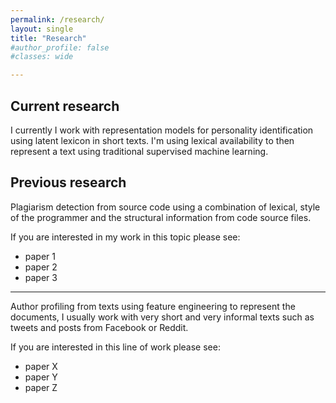```yaml
---
permalink: /research/
layout: single
title: "Research"
#author_profile: false
#classes: wide

---
```


## Current research
I currently I work with representation models for personality identification using latent lexicon in short texts. I'm using lexical availability to then represent a text using traditional supervised machine learning.


## Previous research
Plagiarism detection from source code using a combination of lexical, style of the programmer and the structural information from code source files.

If you are interested in my work in this topic please see:
* paper 1
* paper 2
* paper 3

***
Author profiling from texts using feature engineering to represent the documents, I usually work with very short and very informal texts such as tweets and posts from Facebook or Reddit.

If you are interested in this line of work please see:
* paper X
* paper Y
* paper Z
